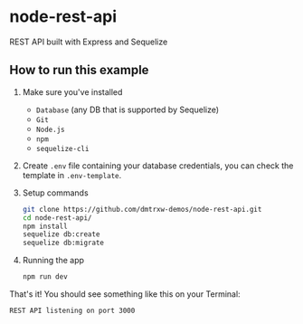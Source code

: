 # node-rest-api

REST API built with Express and Sequelize

## How to run this example

1. Make sure you've installed

   - `Database` (any DB that is supported by Sequelize)
   - `Git`
   - `Node.js`
   - `npm`
   - `sequelize-cli`

2. Create `.env` file containing your database credentials, you can check the
   template in `.env-template`.

3. Setup commands

   ```bash
   git clone https://github.com/dmtrxw-demos/node-rest-api.git
   cd node-rest-api/
   npm install
   sequelize db:create
   sequelize db:migrate
   ```

4. Running the app

   ```bash
   npm run dev
   ```

That's it! You should see something like this on your Terminal:

```
REST API listening on port 3000
```
